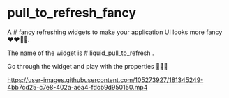 # pull_to_refresh_fancy

A  # fancy refreshing widgets to make your application UI looks more fancy ❤️❤️🧑‍🎓.

The name of the widget is # liquid_pull_to_refresh .


Go through the widget and play with the properties 👨‍💻🤞 

https://user-images.githubusercontent.com/105273927/181345249-4bb7cd25-c7e8-402a-aea4-fdcb9d950150.mp4

